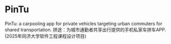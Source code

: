 # PinTu
PinTu: a carpooling app for private vehicles targeting urban commuters for shared transportation. 拼途：为城市通勤者共享出行提供的手机私家车拼车APP.(2025年同济大学软件工程课程设计项目)
